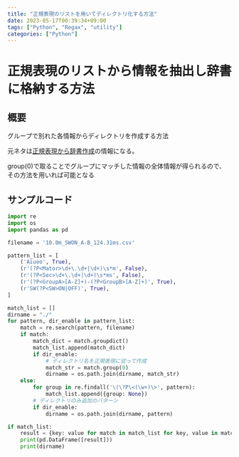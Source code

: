```yaml
---
title: "正規表現のリストを用いてディレクトリ化する方法"
date: 2023-05-17T00:39:34+09:00
tags: ["Python", "Regax", "utility"]
categories: ["Python"]
---
```

# 正規表現のリストから情報を抽出し辞書に格納する方法

## 概要

グループで別れた各情報からディレクトリを作成する方法

元ネタは[正規表現から辞書作成](RegaxList.md)の情報になる。

group(0)で取ることでグループにマッチした情報の全体情報が得られるので、その方法を用いれば可能となる

## サンプルコード

``` python
import re
import os
import pandas as pd

filename = '10.0m_SWON_A-B_124.31ms.csv'

pattern_list = [
    ('Aiueo', True),
    (r'(?P<Mator>\d+\.\d+|\d+)\s*m', False),
    (r'(?P<Sec>\d+\.\d+|\d+)\s*ms', False),
    (r'(?P<GroupA>[A-Z]+)-(?P<GroupB>[A-Z]+)', True),
    (r'SW(?P<SW>ON|OFF)', True),
]

match_list = []
dirname = "./"
for pattern, dir_enable in pattern_list:
    match = re.search(pattern, filename)
    if match:
        match_dict = match.groupdict()
        match_list.append(match_dict)
        if dir_enable:
            # ディレクトリ名を正規表現に従って作成
            match_str = match.group(0)
            dirname = os.path.join(dirname, match_str)
    else:
        for group in re.findall('\(\?P\<(\w+)\>', pattern):
            match_list.append({group: None})
        # ディレクトリのみ追加のパターン
        if dir_enable:
            dirname = os.path.join(dirname, pattern)

if match_list:
    result = {key: value for match in match_list for key, value in match.items()}
    print(pd.DataFrame([result]))
    print(dirname)

```